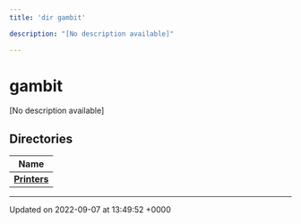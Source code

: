 ```yaml
---
title: 'dir gambit'

description: "[No description available]"

---
```


# gambit



[No description available]

## Directories

| Name           |
| -------------- |
| **[Printers](/documentation/code/files/dir_35675085324ea621d58ce1c005dda7f3/#dir-printers)**  |






-------------------------------

Updated on 2022-09-07 at 13:49:52 +0000
